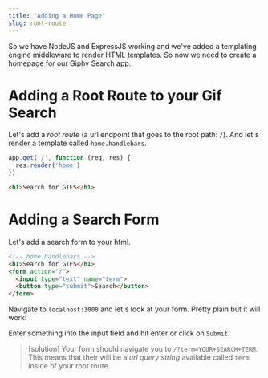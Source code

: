 ```yaml
---
title: "Adding a Home Page"
slug: root-route
---
```


So we have NodeJS and ExpressJS working and we've added a templating engine middleware to render HTML templates. So now we need to create a homepage for our Giphy Search app.

# Adding a Root Route to your Gif Search

Let's add a _root route_ (a url endpoint that goes to the root path: `/`). And let's render a template called `home.handlebars`.

```js
app.get('/', function (req, res) {
  res.render('home')
})
```

```html
<h1>Search for GIFS</h1>
```

# Adding a Search Form

Let's add a search form to your html.

```html
<!-- home.handlebars -->
<h1>Search for GIFS</h1>
<form action="/">
  <input type="text" name="term">
  <button type="submit">Search</button>
</form>
```

Navigate to `localhost:3000` and let's look at your form. Pretty plain but it will work!

Enter something into the input field and hit enter or click on `Submit`.

> [solution]
> Your form should navigate you to `/?term=YOUR+SEARCH+TERM`. This means that their will be a _url query string_ available called `term` inside of your root route.
